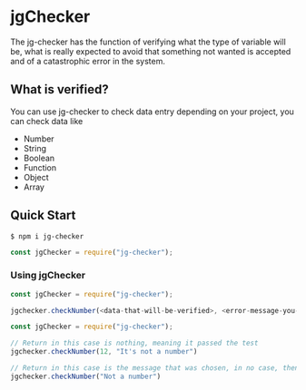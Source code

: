 # jgChecker
 The jg-checker has the function of verifying what the type of variable will be, what is really expected to avoid that something not wanted is accepted and of a catastrophic error in the system.


## What is verified?

You can use jg-checker to check data entry depending on your project, you can check data like

- Number
- String
- Boolean
- Function
- Object
- Array

## Quick Start

```shell
$ npm i jg-checker
```

```js
const jgChecker = require("jg-checker");
```

### Using jgChecker

```js
const jgChecker = require("jg-checker");

jgchecker.checkNumber(<data-that-will-be-verified>, <error-message-you-want>)

```

```js
const jgChecker = require("jg-checker");

// Return in this case is nothing, meaning it passed the test
jgchecker.checkNumber(12, "It's not a number")

// Return in this case is the message that was chosen, in no case, then the default is used
jgchecker.checkNumber("Not a number")

```